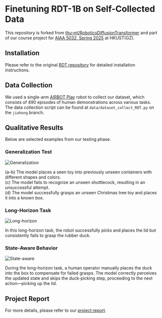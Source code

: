 # Finetuning RDT-1B on Self-Collected Data

This repository is forked from [thu-ml/RoboticsDiffusionTransformer](https://github.com/thu-ml/RoboticsDiffusionTransformer) and part of our course project for [AIAA 5032, Spring 2025](https://hkust-aiaa5032.github.io/spring2025/) at HKUST(GZ).

## Installation

Please refer to the original [RDT repository](https://github.com/thu-ml/RoboticsDiffusionTransformer) for detailed installation instructions.

## Data Collection

We used a single-arm [AIRBOT Play](https://airbots.online/) robot to collect our dataset, which consists of 490 episodes of human demonstrations across various tasks. The data collection script can be found at `data/dataset_collect_RDT.py` on the `jiahong` branch.

## Qualitative Results

Below are selected examples from our testing phase.

### Generalization Test

![Generalization](assets/generalize.gif)

(a–b) The model places a seen toy into previously unseen containers with different shapes and colors.  
(c) The model fails to recognize an unseen shuttlecock, resulting in an unsuccessful attempt.  
(d) The model successfully grasps an unseen Christmas tree toy and places it into a known box.

### Long-Horizon Task

![Long-horizon](assets/fail_duck.gif)

In this long-horizon task, the robot successfully picks and places the lid but consistently fails to grasp the rubber duck.

### State-Aware Behavior

![State-aware](assets/state_test.gif)

During the long-horizon task, a human operator manually places the duck into the box to compensate for failed grasps. The model correctly perceives the updated state and skips the duck-picking step, proceeding to the next action—picking up the lid.

## Project Report

For more details, please refer to our [project report](assets/report.pdf).

